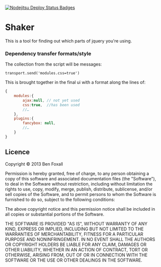 [![Nodejitsu Deploy Status Badges](https://webhooks.nodejitsu.com/benfoxall/shaker.png)](https://webops.nodejitsu.com#benfoxall/shaker)

# Shaker

This is a tool for finding out which parts of jquery you're using.


### Dependency transfer formats/style

The collection from the script will be messages:

```
transport.send('modules.css=true')
```

This is brought together in the final ui with a format along the lines of:

```js
{
	modules:{
		ajax:null, // not yet used
		css:true,  //has been used
		//…
	},
	plugins:{
		fancybox: null,
		//…	
	}
}
```

## Licence

Copyright &copy; 2013 Ben Foxall

Permission is hereby granted, free of charge, to any person obtaining a copy of this software and associated documentation files (the "Software"), to deal in the Software without restriction, including without limitation the rights to use, copy, modify, merge, publish, distribute, sublicense, and/or sell copies of the Software, and to permit persons to whom the Software is furnished to do so, subject to the following conditions:

The above copyright notice and this permission notice shall be included in all copies or substantial portions of the Software.

THE SOFTWARE IS PROVIDED "AS IS", WITHOUT WARRANTY OF ANY KIND, EXPRESS OR IMPLIED, INCLUDING BUT NOT LIMITED TO THE WARRANTIES OF MERCHANTABILITY, FITNESS FOR A PARTICULAR PURPOSE AND NONINFRINGEMENT. IN NO EVENT SHALL THE AUTHORS OR COPYRIGHT HOLDERS BE LIABLE FOR ANY CLAIM, DAMAGES OR OTHER LIABILITY, WHETHER IN AN ACTION OF CONTRACT, TORT OR OTHERWISE, ARISING FROM, OUT OF OR IN CONNECTION WITH THE SOFTWARE OR THE USE OR OTHER DEALINGS IN THE SOFTWARE.